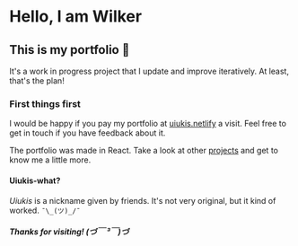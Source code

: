 # Hello, I am Wilker

## This is my portfolio :information_desk_person:
It's a work in progress project that I update and improve iteratively. At least, that's the plan!

### First things first
I would be happy if you pay my portfolio at [uiukis.netlify](http://uiukis.netlify.app/) a visit. Feel free to get in touch if you have feedback about it.

The portfolio was made in React. Take a look at other [projects](https://github.com/uiukis?tab=repositories) and get to know me a little more.

#### Uiukis-what?
*Uiukis* is a nickname given by friends. It's not very original, but it kind of worked.  `¯\_(ツ)_/¯`

##### Thanks for visiting! (づ￣ ³￣)づ
